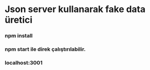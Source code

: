 # Json server kullanarak fake data üretici

### npm install
### npm start ile direk çalıştırılabilir.

### localhost:3001
